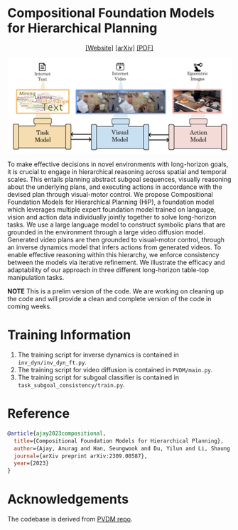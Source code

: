 # Compositional Foundation Models for Hierarchical Planning
<div align="center">

[[Website]](https://hierarchical-planning-foundation-model.github.io/)
[[arXiv]](https://arxiv.org/abs/2309.08587)
[[PDF]](https://arxiv.org/pdf/2309.08587.pdf)


![](images/teaser.png)
</div>

To make effective decisions in novel environments with long-horizon goals, it is crucial to engage in hierarchical reasoning across spatial and temporal scales. This entails planning abstract subgoal sequences, visually reasoning about the underlying plans, and executing actions in accordance with the devised plan through visual-motor control. We propose Compositional Foundation Models for Hierarchical Planning (HiP), a foundation model which leverages multiple expert foundation model trained on language, vision and action data individually jointly together to solve long-horizon tasks. We use a large language model to construct symbolic plans that are grounded in the environment through a large video diffusion model. Generated video plans are then grounded to visual-motor control, through an inverse dynamics model that infers actions from generated videos. To enable effective reasoning within this hierarchy, we enforce consistency between the models via iterative refinement. We illustrate the efficacy and adaptability of our approach in three different long-horizon table-top manipulation tasks.

**NOTE** This is a prelim version of the code. We are working on cleaning up the code and will provide a clean and complete version of the code in coming weeks.


# Training Information

1. The training script for inverse dynamics is contained in `inv_dyn/inv_dyn_ft.py`.
2. The training script for video diffusion is contained in `PVDM/main.py`.
3. The training script for subgoal classifier is contained in `task_subgoal_consistency/train.py`.

# Reference

```bibtex
@article{ajay2023compositional,
  title={Compositional Foundation Models for Hierarchical Planning},
  author={Ajay, Anurag and Han, Seungwook and Du, Yilun and Li, Shaung and Gupta, Abhi and Jaakkola, Tommi and Tenenbaum, Josh and Kaelbling, Leslie and Srivastava, Akash and Agrawal, Pulkit},
  journal={arXiv preprint arXiv:2309.08587},
  year={2023}
}
```

# Acknowledgements

The codebase is derived from [PVDM repo](https://github.com/sihyun-yu/PVDM).

